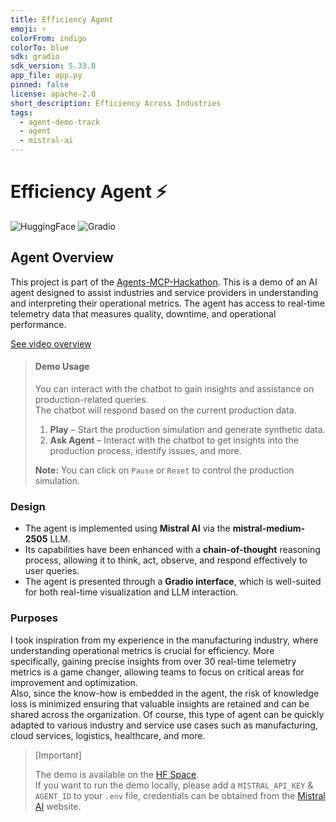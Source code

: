 ```yaml
---
title: Efficiency Agent
emoji: ⚡️
colorFrom: indigo
colorTo: blue
sdk: gradio
sdk_version: 5.33.0
app_file: app.py
pinned: false
license: apache-2.0
short_description: Efficiency Across Industries
tags:
  - agent-demo-track
  - agent
  - mistral-ai
---
```


# Efficiency Agent ⚡️️

![HuggingFace](https://img.shields.io/badge/HuggingFace-FFD21E?logo=huggingface&logoColor=000)
![Gradio](https://img.shields.io/badge/Gradio-FFA500?logo=gradio&logoColor=fff)

## Agent Overview
This project is part of the [Agents-MCP-Hackathon](https://huggingface.co/Agents-MCP-Hackathon). This is a demo of an AI agent designed to assist industries and service providers in understanding and interpreting their operational metrics. The agent has access to real-time telemetry data that measures quality, downtime, and operational performance.

[See video overview](https://drive.google.com/file/d/1qa7wDxZWQlmktBauNlP8QxYFYG6he_3D/view?usp=share_link)

> #### Demo Usage
>
> You can interact with the chatbot to gain insights and assistance on production-related queries.  
> The chatbot will respond based on the current production data.  
> 1. **Play** – Start the production simulation and generate synthetic data.  
> 2. **Ask Agent** – Interact with the chatbot to get insights into the production process, identify issues, and more.  
>
> **Note:** You can click on `Pause` or `Reset` to control the production simulation.

### Design

* The agent is implemented using **Mistral AI** via the **mistral-medium-2505** LLM.  
* Its capabilities have been enhanced with a **chain-of-thought** reasoning process, allowing it to think, act, observe, and respond effectively to user queries.  
* The agent is presented through a **Gradio interface**, which is well-suited for both real-time visualization and LLM interaction.

### Purposes  
I took inspiration from my experience in the manufacturing industry, where understanding operational metrics is crucial for efficiency. More specifically, gaining precise insights from over 30 real-time telemetry metrics is a game changer, allowing teams to focus on critical areas for improvement and optimization.  
Also, since the know-how is embedded in the agent, the risk of knowledge loss is minimized ensuring that valuable insights are retained and can be shared across the organization.  Of course, this type of agent can be quickly adapted to various industry and service use cases such as manufacturing, cloud services, logistics, healthcare, and more.

> [Important]
> 
> The demo is available on the [HF Space](https://huggingface.co/spaces/mriusero/efficiency-agent).  
> If you want to run the demo locally, please add a `MISTRAL_API_KEY` & `AGENT_ID` to your `.env` file, credentials can be obtained from the [Mistral AI](https://console.mistral.ai/) website.